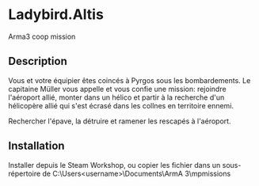 # Ladybird.Altis
Arma3 coop mission

## Description
Vous et votre équipier êtes coincés à Pyrgos sous les bombardements.
Le capitaine Müller vous appelle et vous confie une mission: rejoindre l'aéroport allié, monter dans un hélico 
et partir à la recherche d'un hélicopère allié qui s'est écrasé dans les collnes en territoire ennemi.

Rechercher l'épave, la détruire et ramener les rescapés à l'aéroport.

## Installation
Installer depuis le Steam Workshop, ou copier les fichier dans un sous-répertoire de C:\Users\<username>\Documents\ArmA 3\mpmissions
